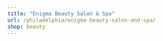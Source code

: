 ```yaml
---
title: "Enigma Beauty Salon & Spa"
url: /philadelphia/enigma-beauty-salon-and-spa/
shop: beauty
---
```

